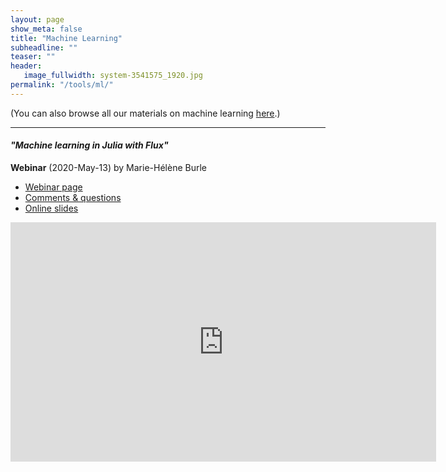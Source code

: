 ```yaml
---
layout: page
show_meta: false
title: "Machine Learning"
subheadline: ""
teaser: ""
header:
   image_fullwidth: system-3541575_1920.jpg
permalink: "/tools/ml/"
---
```


(You can also browse all our materials on machine learning <a href="https://westgrid-ml.netlify.app/" target="_blank">here</a>.)

---

<a name="acl"></a>
#### *"Machine learning in Julia with Flux"*

**Webinar** (2020-May-13) by Marie-Hélène Burle

* <a href="https://westgrid-ml.netlify.app/webinars/flux.html" target="_blank">Webinar page</a>
* <a href="https://westgrid-ml.netlify.app/webinars/flux.html#headline-4" target="_blank">Comments & questions</a>
* <a href="https://westgrid-webinars.netlify.app/flux#" target="_blank">Online slides</a>

<div class="flex-video">
	<iframe width="681" height="383" src="https://www.youtube.com/embed/9nhVaJSuMF8" frameborder="0"
	allow="accelerometer; autoplay; encrypted-media; gyroscope; picture-in-picture"
	allowfullscreen></iframe>
</div>

<!-- --- -->

<!-- <a name="dar"></a> -->
<!-- #### *"Managing many files with Disk ARchiver (DAR)"* -->

<!-- **Webinar** (2019-May-01) by Alex Razoumov -->

<!-- * [ZIP file with slides and bash functions]({{ site.baseurl }}/materials/dar20190501.zip) -->

<!-- <div class="flex-video"> -->
<!-- 	<iframe width="782" height="440" src="https://www.youtube.com/embed/AeZSPa4aMnk" frameborder="0" -->
<!-- 	allow="accelerometer; autoplay; encrypted-media; gyroscope; picture-in-picture" -->
<!-- 	allowfullscreen></iframe> -->
<!-- </div> -->

<!-- --- -->

<!-- <a name="rdmToolsPlatforms"></a> -->
<!-- #### *"Research Data Management Tools, Platforms, and Best Practices for Canadian Researchers"* -->

<!-- **Webinar** (2019-Mar-20) by Alex Garnett and Adam McKenzie -->

<!-- * [PDF slides]({{ site.baseurl }}/materials/rdm20190320.pdf) -->

<!-- <div class="flex-video"> -->
<!-- 	<iframe width="966" height="543" src="https://www.youtube.com/embed/ZMl6bZT7ZU0" frameborder="0" -->
<!-- 	allow="accelerometer; autoplay; encrypted-media; gyroscope; picture-in-picture" -->
<!-- 	allowfullscreen></iframe> -->
<!-- </div> -->
